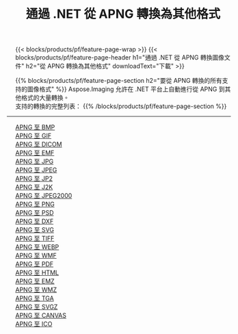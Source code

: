 ﻿---
title: 通過 .NET 從 APNG 轉換為其他格式 
weight: 3920
url: /zh-hant/net/conversion/from/apng 
lang: zh-hant
langdirlevel: 2
locales: zh-hans,ja,it,ru,de,es,fr,nl,id,lt,pl,pt,vi,tr,ko,zh-hant,ar,hi,th,sv,cs,uk,he
description: 使用 Aspose.Imaging，您可以輕鬆地將 APNG 轉換為其他格式
---

{{< blocks/products/pf/feature-page-wrap >}}
{{< blocks/products/pf/feature-page-header h1="通過 .NET 從 APNG 轉換圖像文件" h2="從 APNG 轉換為其他格式" downloadText="下載" >}}


{{% blocks/products/pf/feature-page-section  h2="要從 APNG 轉換的所有支持的圖像格式" %}}
Aspose.Imaging 允許在 .NET 平台上自動進行從 APNG 到其他格式的大量轉換。
<br/>
支持的轉換的完整列表：
{{% /blocks/products/pf/feature-page-section %}}
<div class="container-fluid productfamilypage bg-gray">
    <div class="convertypes bg-gray agp-content section">
        <div class="container">
		<hr style="margin-left:-20px;"/>
		<div class="row other-converters">
		    <div class='col-md-2 other-converter remove-lp remove-rp'><a href="/imaging/zh-hant/net/conversion/apng-to-bmp" >APNG 至 BMP</a></div><div class='col-md-2 other-converter remove-lp remove-rp'><a href="/imaging/zh-hant/net/conversion/apng-to-gif" >APNG 至 GIF</a></div><div class='col-md-2 other-converter remove-lp remove-rp'><a href="/imaging/zh-hant/net/conversion/apng-to-dicom" >APNG 至 DICOM</a></div><div class='col-md-2 other-converter remove-lp remove-rp'><a href="/imaging/zh-hant/net/conversion/apng-to-emf" >APNG 至 EMF</a></div><div class='col-md-2 other-converter remove-lp remove-rp'><a href="/imaging/zh-hant/net/conversion/apng-to-jpg" >APNG 至 JPG</a></div><div class='col-md-2 other-converter remove-lp remove-rp'><a href="/imaging/zh-hant/net/conversion/apng-to-jpeg" >APNG 至 JPEG</a></div><div class='col-md-2 other-converter remove-lp remove-rp'><a href="/imaging/zh-hant/net/conversion/apng-to-jp2" >APNG 至 JP2</a></div><div class='col-md-2 other-converter remove-lp remove-rp'><a href="/imaging/zh-hant/net/conversion/apng-to-j2k" >APNG 至 J2K</a></div><div class='col-md-2 other-converter remove-lp remove-rp'><a href="/imaging/zh-hant/net/conversion/apng-to-jpeg2000" >APNG 至 JPEG2000</a></div><div class='col-md-2 other-converter remove-lp remove-rp'><a href="/imaging/zh-hant/net/conversion/apng-to-png" >APNG 至 PNG</a></div><div class='col-md-2 other-converter remove-lp remove-rp'><a href="/imaging/zh-hant/net/conversion/apng-to-psd" >APNG 至 PSD</a></div><div class='col-md-2 other-converter remove-lp remove-rp'><a href="/imaging/zh-hant/net/conversion/apng-to-dxf" >APNG 至 DXF</a></div><div class='col-md-2 other-converter remove-lp remove-rp'><a href="/imaging/zh-hant/net/conversion/apng-to-svg" >APNG 至 SVG</a></div><div class='col-md-2 other-converter remove-lp remove-rp'><a href="/imaging/zh-hant/net/conversion/apng-to-tiff" >APNG 至 TIFF</a></div><div class='col-md-2 other-converter remove-lp remove-rp'><a href="/imaging/zh-hant/net/conversion/apng-to-webp" >APNG 至 WEBP</a></div><div class='col-md-2 other-converter remove-lp remove-rp'><a href="/imaging/zh-hant/net/conversion/apng-to-wmf" >APNG 至 WMF</a></div><div class='col-md-2 other-converter remove-lp remove-rp'><a href="/imaging/zh-hant/net/conversion/apng-to-pdf" >APNG 至 PDF</a></div><div class='col-md-2 other-converter remove-lp remove-rp'><a href="/imaging/zh-hant/net/conversion/apng-to-html" >APNG 至 HTML</a></div><div class='col-md-2 other-converter remove-lp remove-rp'><a href="/imaging/zh-hant/net/conversion/apng-to-emz" >APNG 至 EMZ</a></div><div class='col-md-2 other-converter remove-lp remove-rp'><a href="/imaging/zh-hant/net/conversion/apng-to-wmz" >APNG 至 WMZ</a></div><div class='col-md-2 other-converter remove-lp remove-rp'><a href="/imaging/zh-hant/net/conversion/apng-to-tga" >APNG 至 TGA</a></div><div class='col-md-2 other-converter remove-lp remove-rp'><a href="/imaging/zh-hant/net/conversion/apng-to-svgz" >APNG 至 SVGZ</a></div><div class='col-md-2 other-converter remove-lp remove-rp'><a href="/imaging/zh-hant/net/conversion/apng-to-canvas" >APNG 至 CANVAS</a></div><div class='col-md-2 other-converter remove-lp remove-rp'><a href="/imaging/zh-hant/net/conversion/apng-to-ico" >APNG 至 ICO</a></div>
                </div>
        </div>
    </div>
</div>
<br/>

